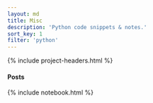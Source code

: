 ```yaml
---
layout: md
title: Misc
description: 'Python code snippets & notes.'
sort_key: 1
filter: 'python'
---
```


{% include project-headers.html %}

#### Posts

{% include notebook.html %}
